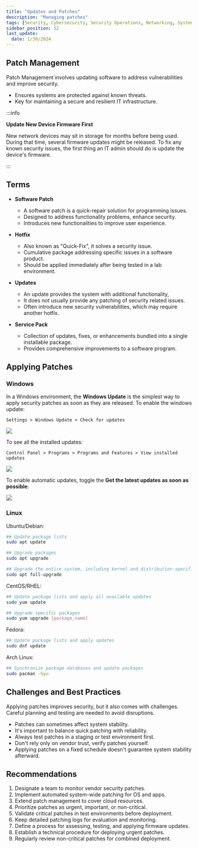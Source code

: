 ```yaml
---
title: "Updates and Patches"
description: "Managing patches"
tags: [Security, Cybersecurity, Security Operations, Networking, System Hardening]
sidebar_position: 52
last_update:
  date: 1/30/2024
---
```





## Patch Management 

Patch Management involves updating software to address vulnerabilities and improve security.

- Ensures systems are protected against known threats.
- Key for maintaining a secure and resilient IT infrastructure.

:::info 

**Update New Device Firmware First**

New network devices may sit in storage for months before being used. During that time, several firmware updates might be released. To fix any known security issues, the first thing an IT admin should do is update the device's firmware.

:::


## Terms 

- **Software Patch**
    
  - A software patch is a quick-repair solution for programming issues. 
  - Designed to address functionality problems, enhance security.
  - Introduces new functionalities to improve user experience.

- **Hotfix**

  - Also known as "Quick-Fix", it solves a security issue.
  - Cumulative package addressing specific issues in a software product.
  - Should be applied immediately after being tested in a lab environment. 

- **Updates**

  - An update provides the system with additional functionality,
  - It does not usually provide any patching of security related issues. 
  - Often introduce new security vulnerabilities, which may require another hotfix.

- **Service Pack**
    
  - Collection of updates, fixes, or enhancements bundled into a single installable package.
  - Provides comprehensive improvements to a software program.

## Applying Patches 

### Windows 

In a Windows environment, the **Windows Update** is the simplest way to apply security patches as soon as they are released. To enable the windows update:

```
Settings > Windows Update > Check for updates
```

![](/img/docs/networking-basics-patch-management-windows-10.png)

To see all the installed updates:

```
Control Panel > Programs > Programs and Features > View installed updates
```

![](/img/docs/networking-basics-patch-management-view-installed-updates.png)

To enable automatic updates, toggle the **Get the latest updates as soon as possible**:

![](/img/docs/networking-basics-patch-management-get-latest-updates-as-soon-as-possible.png)


### Linux 

Ubuntu/Debian:

```bash
## Update package lists
sudo apt update

## Upgrade packages
sudo apt upgrade 

## Upgrade the entire system, including kernel and distribution-specific packages
sudo apt full-upgrade
```

CentOS/RHEL:

```bash
## Update package lists and apply all available updates
sudo yum update 

## Upgrade specific packages
sudo yum upgrade [package_name]
```

Fedora:

```bash
## Update package lists and apply updates
sudo dnf update
```

Arch Linux:

```bash
## Synchronize package databases and update packages
sudo pacman -Syu 
```


## Challenges and Best Practices

Applying patches improves security, but it also comes with challenges. Careful planning and testing are needed to avoid disruptions.

- Patches can sometimes affect system stability.
- It's important to balance quick patching with reliability.
- Always test patches in a staging or test environment first.
- Don't rely only on vendor trust, verify patches yourself.
- Applying patches on a fixed schedule doesn't guarantee system stability afterward.


## Recommendations

1. Designate a team to monitor vendor security patches.
2. Implement automated system-wide patching for OS and apps.
3. Extend patch management to cover cloud resources.
4. Prioritize patches as urgent, important, or non-critical.
5. Validate critical patches in test environments before deployment.
6. Keep detailed patching logs for evaluation and monitoring.
7. Define a process for assessing, testing, and applying firmware updates.
8. Establish a technical procedure for deploying urgent patches.
9. Regularly review non-critical patches for combined deployment.

